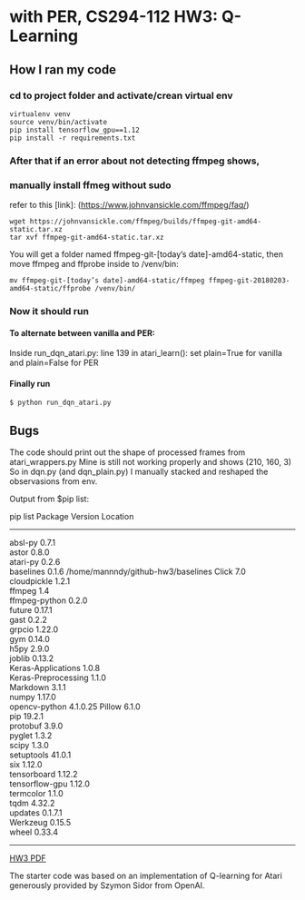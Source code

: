 # with PER, CS294-112 HW3: Q-Learning

## How I ran my code

### cd to project folder and activate/crean virtual env
```
virtualenv venv
source venv/bin/activate
pip install tensorflow_gpu==1.12
pip install -r requirements.txt
```
### After that if an error about not detecting ffmpeg shows, 
### manually install ffmeg without sudo

refer to this [link]: (https://www.johnvansickle.com/ffmpeg/faq/)
```
wget https://johnvansickle.com/ffmpeg/builds/ffmpeg-git-amd64-static.tar.xz
tar xvf ffmpeg-git-amd64-static.tar.xz
```
You will get a folder named ffmpeg-git-[today’s date]-amd64-static, 
then move ffmpeg and ffprobe inside to /venv/bin:

```
mv ffmpeg-git-[today’s date]-amd64-static/ffmpeg ffmpeg-git-20180203-amd64-static/ffprobe /venv/bin/

```


### Now it should run
#### To alternate between vanilla and PER:
Inside run_dqn_atari.py:
line 139 in atari_learn(): set plain=True for vanilla and plain=False for PER

#### Finally run
```
$ python run_dqn_atari.py
```


## Bugs
The code should print out the shape of processed frames from atari_wrappers.py
Mine is still not working properly and shows (210, 160, 3)
So in dqn.py (and dqn_plain.py) I manually stacked and reshaped the observasions from env.


Output from $pip list: 

pip list
Package             Version  Location                          
------------------- -------- ----------------------------------
absl-py             0.7.1    
astor               0.8.0    
atari-py            0.2.6    
baselines           0.1.6    /home/mannndy/github-hw3/baselines
Click               7.0      
cloudpickle         1.2.1    
ffmpeg              1.4      
ffmpeg-python       0.2.0    
future              0.17.1   
gast                0.2.2    
grpcio              1.22.0   
gym                 0.14.0   
h5py                2.9.0    
joblib              0.13.2   
Keras-Applications  1.0.8    
Keras-Preprocessing 1.1.0    
Markdown            3.1.1    
numpy               1.17.0   
opencv-python       4.1.0.25 
Pillow              6.1.0    
pip                 19.2.1   
protobuf            3.9.0    
pyglet              1.3.2    
scipy               1.3.0    
setuptools          41.0.1   
six                 1.12.0   
tensorboard         1.12.2   
tensorflow-gpu      1.12.0   
termcolor           1.1.0    
tqdm                4.32.2   
updates             0.1.7.1  
Werkzeug            0.15.5   
wheel               0.33.4   


------------


[HW3 PDF](http://rail.eecs.berkeley.edu/deeprlcourse/static/homeworks/hw3.pdf) 

The starter code was based on an implementation of Q-learning for Atari generously provided by Szymon Sidor from OpenAI.
